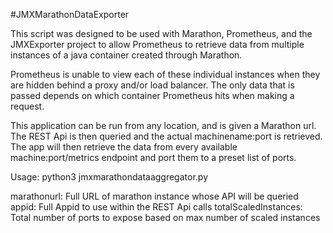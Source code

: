 #JMXMarathonDataExporter

This script was designed to be used with Marathon, Prometheus,
and the JMXExporter project to allow Prometheus to retrieve data
from multiple instances of a java container created through Marathon.

Prometheus is unable to view each of these individual instances when
they are hidden behind a proxy and/or load balancer. The only data that
is passed depends on which container Prometheus hits when making a request.

This application can be run from any location, and is given a Marathon url.
The REST Api is then queried and the actual machinename:port is retrieved.
The app will then retrieve the data from every available machine:port/metrics
endpoint and port them to a preset list of ports.

Usage: python3 jmxmarathondataaggregator.py <marathonurl> <appid> <totalScaledInstances>

marathonurl:             Full URL of marathon instance whose API will be queried
appid:                   Full Appid to use within the REST Api calls
totalScaledInstances:    Total number of ports to expose based on max number of scaled instances
